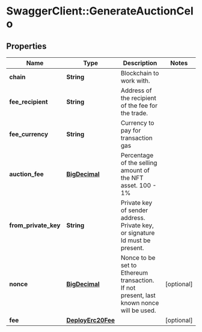 # SwaggerClient::GenerateAuctionCelo

## Properties
Name | Type | Description | Notes
------------ | ------------- | ------------- | -------------
**chain** | **String** | Blockchain to work with. | 
**fee_recipient** | **String** | Address of the recipient of the fee for the trade. | 
**fee_currency** | **String** | Currency to pay for transaction gas | 
**auction_fee** | [**BigDecimal**](BigDecimal.md) | Percentage of the selling amount of the NFT asset. 100 - 1% | 
**from_private_key** | **String** | Private key of sender address. Private key, or signature Id must be present. | 
**nonce** | [**BigDecimal**](BigDecimal.md) | Nonce to be set to Ethereum transaction. If not present, last known nonce will be used. | [optional] 
**fee** | [**DeployErc20Fee**](DeployErc20Fee.md) |  | [optional] 

